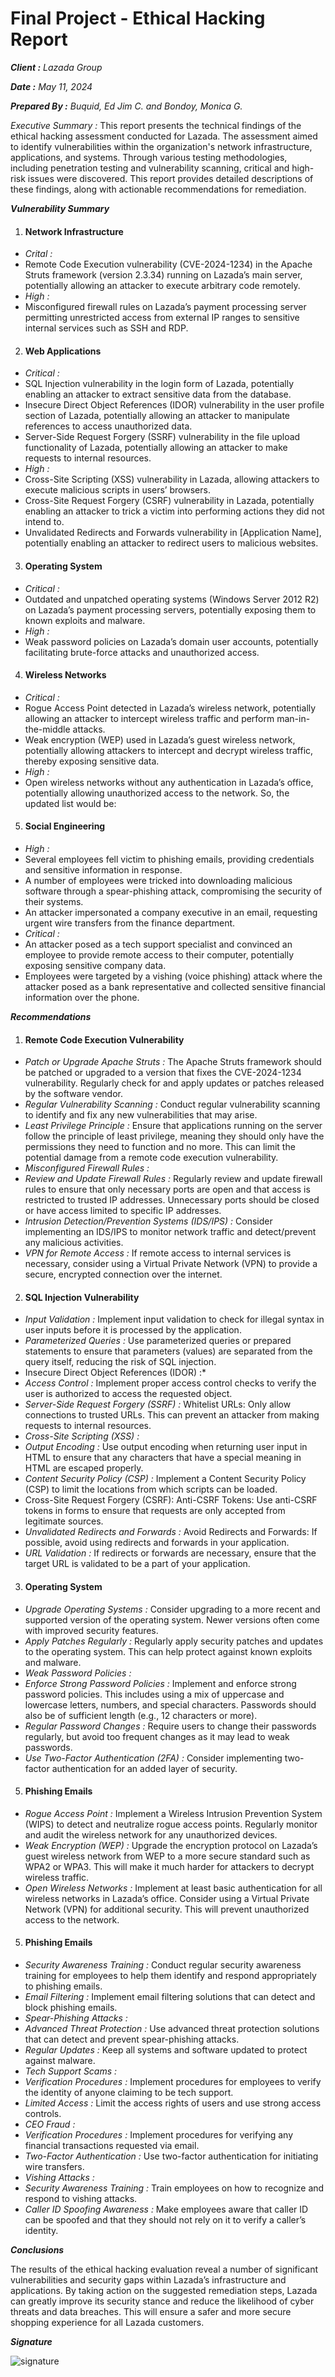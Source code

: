 # Final Project - Ethical Hacking Report
_**Client :**_ *Lazada Group*

_**Date :**_ *May 11, 2024*

_**Prepared By :**_ *Buquid, Ed Jim C. and Bondoy, Monica G.*

_*Executive Summary :*_ This report presents the technical findings of the ethical hacking assessment
conducted for Lazada. The assessment aimed to identify vulnerabilities within the
organization's network infrastructure, applications, and systems. Through various testing methodologies,
including penetration testing and vulnerability scanning, critical and high-risk issues were discovered.
This report provides detailed descriptions of these findings, along with actionable recommendations for
remediation.

_**Vulnerability Summary**_
1.  #### Network Infrastructure ####

* *Crital :*
* Remote Code Execution vulnerability (CVE-2024-1234) in the Apache Struts framework (version 2.3.34) running on Lazada’s main server, potentially allowing an attacker to execute arbitrary code remotely.
* *High :*
* Misconfigured firewall rules on Lazada’s payment processing server permitting unrestricted access from external IP ranges to sensitive internal services such as SSH and RDP.

2.  #### Web Applications ####
   
* *Critical :*
* SQL Injection vulnerability in the login form of Lazada, potentially enabling an attacker to extract sensitive data from the database.
* Insecure Direct Object References (IDOR) vulnerability in the user profile section of Lazada, potentially allowing an attacker to manipulate references to access unauthorized data.
* Server-Side Request Forgery (SSRF) vulnerability in the file upload functionality of Lazada, potentially allowing an attacker to make requests to internal resources.
* *High :*
* Cross-Site Scripting (XSS) vulnerability in Lazada, allowing attackers to execute malicious scripts in users’ browsers.
* Cross-Site Request Forgery (CSRF) vulnerability in Lazada, potentially enabling an attacker to trick a victim into performing actions they did not intend to.
* Unvalidated Redirects and Forwards vulnerability in [Application Name], potentially enabling an attacker to redirect users to malicious websites.



3.  #### Operating System ####

* *Critical :*
* Outdated and unpatched operating systems (Windows Server 2012 R2) on Lazada’s payment processing servers, potentially exposing them to known exploits and malware.
* *High :*
*  Weak password policies on Lazada’s domain user accounts, potentially facilitating brute-force attacks and unauthorized access.


4.  #### Wireless Networks ####

* *Critical :*
* Rogue Access Point detected in Lazada’s wireless network, potentially allowing an attacker to intercept wireless traffic and perform man-in-the-middle attacks.
* Weak encryption (WEP) used in Lazada’s guest wireless network, potentially allowing attackers to intercept and decrypt wireless traffic, thereby exposing sensitive data.
* *High :*
* Open wireless networks without any authentication in Lazada’s office, potentially allowing unauthorized access to the network.
So, the updated list would be:

5.  #### Social Engineering ####

* *High :*
* Several employees fell victim to phishing emails, providing credentials and sensitive information in response.
* A number of employees were tricked into downloading malicious software through a spear-phishing attack, compromising the security of their systems.
* An attacker impersonated a company executive in an email, requesting urgent wire transfers from the finance department.
* *Critical :*
* An attacker posed as a tech support specialist and convinced an employee to provide remote access to their computer, potentially exposing sensitive company data.
* Employees were targeted by a vishing (voice phishing) attack where the attacker posed as a bank representative and collected sensitive financial information over the phone.
   
_**Recommendations**_

1. #### Remote Code Execution Vulnerability ####
   
* *Patch or Upgrade Apache Struts :* The Apache Struts framework should be patched or upgraded to a version that fixes the CVE-2024-1234 vulnerability. Regularly check for and apply updates or patches released by the software vendor.
* *Regular Vulnerability Scanning :* Conduct regular vulnerability scanning to identify and fix any new vulnerabilities that may arise.
* *Least Privilege Principle :* Ensure that applications running on the server follow the principle of least privilege, meaning they should only have the permissions they need to function and no more. This can limit the potential damage from a remote code execution vulnerability.
* *Misconfigured Firewall Rules :*
* *Review and Update Firewall Rules :* Regularly review and update firewall rules to ensure that only necessary ports are open and that access is restricted to trusted IP addresses. Unnecessary ports should be closed or have access limited to specific IP addresses.
* *Intrusion Detection/Prevention Systems (IDS/IPS) :* Consider implementing an IDS/IPS to monitor network traffic and detect/prevent any malicious activities.
* *VPN for Remote Access :* If remote access to internal services is necessary, consider using a Virtual Private Network (VPN) to provide a secure, encrypted connection over the internet.

2.  #### SQL Injection Vulnerability ####

* *Input Validation :* Implement input validation to check for illegal syntax in user inputs before it is processed by the application.
* *Parameterized Queries :* Use parameterized queries or prepared statements to ensure that parameters (values) are separated from the query itself, reducing the risk of SQL injection.
* Insecure Direct Object References (IDOR) :*
* *Access Control :*  Implement proper access control checks to verify the user is authorized to access the requested object.
* *Server-Side Request Forgery (SSRF) :* Whitelist URLs: Only allow connections to trusted URLs. This can prevent an attacker from making requests to internal resources.
* *Cross-Site Scripting (XSS) :*
* *Output Encoding :* Use output encoding when returning user input in HTML to ensure that any characters that have a special meaning in HTML are escaped properly.
* *Content Security Policy (CSP) :* Implement a Content Security Policy (CSP) to limit the locations from which scripts can be loaded.
* Cross-Site Request Forgery (CSRF): Anti-CSRF Tokens: Use anti-CSRF tokens in forms to ensure that requests are only accepted from legitimate sources.
* *Unvalidated Redirects and Forwards :* Avoid Redirects and Forwards: If possible, avoid using redirects and forwards in your application.
* *URL Validation :* If redirects or forwards are necessary, ensure that the target URL is validated to be a part of your application.

3.  #### Operating System ####
   
* *Upgrade Operating Systems :* Consider upgrading to a more recent and supported version of the operating system. Newer versions often come with improved security features.
*  *Apply Patches Regularly :* Regularly apply security patches and updates to the operating system. This can help protect against known exploits and malware.
* *Weak Password Policies :*
* *Enforce Strong Password Policies :* Implement and enforce strong password policies. This includes using a mix of uppercase and lowercase letters, numbers, and special characters. Passwords should also be of sufficient length (e.g., 12 characters or more).
* *Regular Password Changes :* Require users to change their passwords regularly, but avoid too frequent changes as it may lead to weak passwords.
* *Use Two-Factor Authentication (2FA) :* Consider implementing two-factor authentication for an added layer of security.

5.  #### Phishing Emails ####
   
* *Rogue Access Point :* Implement a Wireless Intrusion Prevention System (WIPS) to detect and neutralize rogue access points. Regularly monitor and audit the wireless network for any unauthorized devices.
* *Weak Encryption (WEP) :* Upgrade the encryption protocol on Lazada’s guest wireless network from WEP to a more secure standard such as WPA2 or WPA3. This will make it much harder for attackers to decrypt wireless traffic.
* *Open Wireless Networks :* Implement at least basic authentication for all wireless networks in Lazada’s office. Consider using a Virtual Private Network (VPN) for additional security. This will prevent unauthorized access to the network.
   
5.  #### Phishing Emails ####

* *Security Awareness Training :* Conduct regular security awareness training for employees to help them identify and respond appropriately to phishing emails.
* *Email Filtering :* Implement email filtering solutions that can detect and block phishing emails.
* *Spear-Phishing Attacks :*
* *Advanced Threat Protection :* Use advanced threat protection solutions that can detect and prevent spear-phishing attacks.
* *Regular Updates :* Keep all systems and software updated to protect against malware.
* *Tech Support Scams :*
* *Verification Procedures :* Implement procedures for employees to verify the identity of anyone claiming to be tech support.
* *Limited Access :* Limit the access rights of users and use strong access controls.
* *CEO Fraud :*
* *Verification Procedures :* Implement procedures for verifying any financial transactions requested via email.
* *Two-Factor Authentication :* Use two-factor authentication for initiating wire transfers.
* *Vishing Attacks :*
* *Security Awareness Training :* Train employees on how to recognize and respond to vishing attacks.
* *Caller ID Spoofing Awareness :* Make employees aware that caller ID can be spoofed and that they should not rely on it to verify a caller’s identity.

_**Conclusions**_

The results of the ethical hacking evaluation reveal a number of significant vulnerabilities and security gaps within Lazada’s infrastructure and applications. By taking action on the suggested remediation steps, Lazada can greatly improve its security stance and reduce the likelihood of cyber threats and data breaches. This will ensure a safer and more secure shopping experience for all Lazada customers.

_**Signature**_

![signature](img.png)
